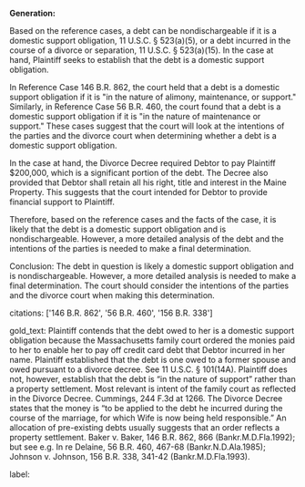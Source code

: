 **Generation:**


Based on the reference cases, a debt can be nondischargeable if it is a domestic support obligation, 11 U.S.C. § 523(a)(5), or a debt incurred in the course of a divorce or separation, 11 U.S.C. § 523(a)(15). In the case at hand, Plaintiff seeks to establish that the debt is a domestic support obligation.

In Reference Case 146 B.R. 862, the court held that a debt is a domestic support obligation if it is "in the nature of alimony, maintenance, or support." Similarly, in Reference Case 56 B.R. 460, the court found that a debt is a domestic support obligation if it is "in the nature of maintenance or support." These cases suggest that the court will look at the intentions of the parties and the divorce court when determining whether a debt is a domestic support obligation.

In the case at hand, the Divorce Decree required Debtor to pay Plaintiff $200,000, which is a significant portion of the debt. The Decree also provided that Debtor shall retain all his right, title and interest in the Maine Property. This suggests that the court intended for Debtor to provide financial support to Plaintiff.

Therefore, based on the reference cases and the facts of the case, it is likely that the debt is a domestic support obligation and is nondischargeable. However, a more detailed analysis of the debt and the intentions of the parties is needed to make a final determination.

Conclusion:
The debt in question is likely a domestic support obligation and is nondischargeable. However, a more detailed analysis is needed to make a final determination. The court should consider the intentions of the parties and the divorce court when making this determination.



citations: ['146 B.R. 862', '56 B.R. 460', '156 B.R. 338']

gold_text: Plaintiff contends that the debt owed to her is a domestic support obligation because the Massachusetts family court ordered the monies paid to her to enable her to pay off credit card debt that Debtor incurred in her name. Plaintiff established that the debt is one owed to a former spouse and owed pursuant to a divorce decree. See 11 U.S.C. § 101(14A). Plaintiff does not, however, establish that the debt is “in the nature of support” rather than a property settlement. Most relevant is intent of the family court as reflected in the Divorce Decree. Cummings, 244 F.3d at 1266. The Divorce Decree states that the money is “to be applied to the debt he incurred during the course of the marriage, for which Wife is now being held responsible.” An allocation of pre-existing debts usually suggests that an order reflects a property settlement. Baker v. Baker, 146 B.R. 862, 866 (Bankr.M.D.Fla.1992); but see e.g. In re Delaine, 56 B.R. 460, 467-68 (Bankr.N.D.Ala.1985); Johnson v. Johnson, 156 B.R. 338, 341-42 (Bankr.M.D.Fla.1993).

label: 